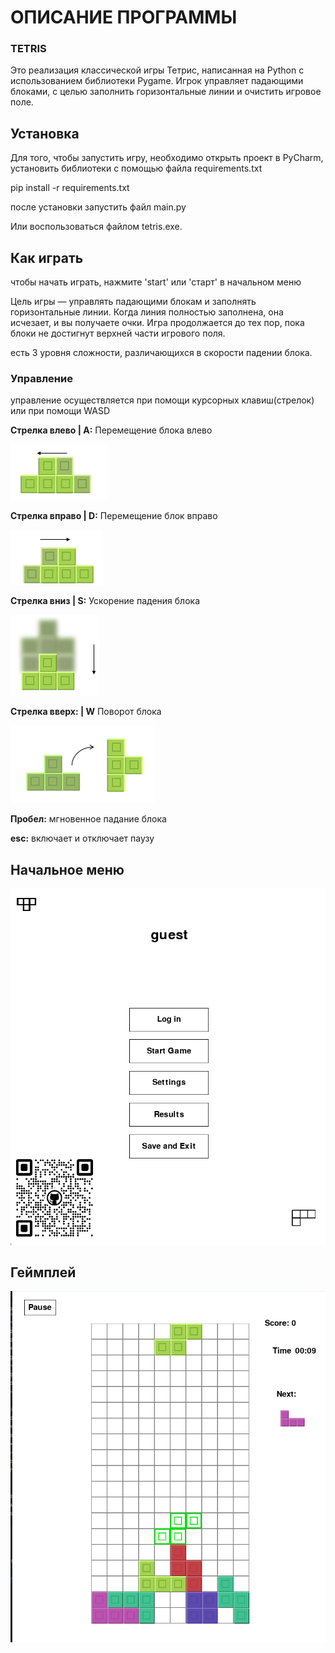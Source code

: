 # ОПИСАНИЕ ПРОГРАММЫ

### TETRIS

Это реализация классической игры Тетрис, написанная на Python с использованием
библиотеки Pygame. Игрок управляет падающими блоками, с целью заполнить горизонтальные
линии и очистить игровое поле.

## Установка

Для того, чтобы запустить игру, необходимо открыть проект в PyCharm, установить библиотеки с помощью файла
requirements.txt

pip install -r requirements.txt

после установки запустить файл main.py

Или воспользоваться файлом tetris.exe.

## Как играть

чтобы начать играть, нажмите 'start' или 'старт' в начальном меню

Цель игры — управлять падающими блокам и заполнять горизонтальные линии. Когда линия полностью заполнена, она исчезает,
и вы получаете очки. Игра продолжается до тех пор, пока блоки не достигнут верхней части игрового поля.

есть 3 уровня сложности, различающихся в скорости падении блока.

### Управление

управление осуществляется при помощи курсорных клавиш(стрелок) или при помощи WASD

**Стрелка влево | A:** Перемещение блока влево

![move_left_img](data/image/left.png)

**Стрелка вправо | D:** Перемещение блок вправо

![move_right_img](data/image/right.png)

**Стрелка вниз | S:** Ускорение падения блока

![move_down](data/image/down.png)

**Стрелка вверх: | W** Поворот блока

![rotation](data/image/rotation.png)

**Пробел:** мгновенное падание блока

**esc:** включает и отключает паузу

## Начальное меню

![start_menu](data/image/start_menu.png)


## Геймплей

![gameplay](data/image/gameplay.png)



